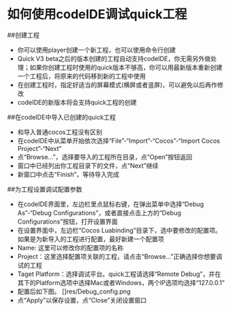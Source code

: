 如何使用codeIDE调试quick工程
===

##创建工程
- 你可以使用player创建一个新工程，也可以使用命令行创建
- Quick V3 beta之后的版本创建的工程自动支持codeIDE，你无需另外做处理；如果你创建工程时使用的quick版本不够高，你可以用最新版本重新创建一个工程后，将原来的代码移到新的工程中使用
- 在创建工程时，指定好适当的屏幕模式(横屏或者竖屏)，可以避免以后再作修改
- codeIDE的新版本将会支持quick工程的创建

##在codeIDE中导入已创建的quick工程
- 和导入普通cocos工程没有区别
- 在codeIDE中从菜单开始依次选择“File”-“Import”-“Cocos”-“Import Cocos Project”-“Next”
- 点“Browse...”，选择要导入的工程所在目录，点“Open”按钮返回
- 窗口中已经列出你工程目录下的文件，点“Next”继续
- 新窗口中点击“Finish”，等待导入完成

##为工程设置调试配置参数
- 在codeIDE界面里，左边栏里点鼠标右键，在弹出菜单中选择“Debug As”-“Debug Configurations”，或者直接点击上方的“Debug Configurations”按钮，打开设置界面
- 在设置界面中，左边栏“Cocos Luabinding”目录下，选中要修改的配置项。如果是为新导入的工程进行配置，最好新建一个配置项
- Name: 这里可以修改你的配置项的名称
- Project：这里选择配置项关联的工程，请点击“Browse...”正确选择你想要调试的工程
- Taget Platform：选择调试平台。quick工程请选择“Remote Debug”，并在其下的Platform选项中选择Mac或者Windows，两个IP选项均选择“127.0.0.1”
- 配置后如下图。
[]res/Debug_config.png
- 点“Apply”以保存设置，点“Close”关闭设置窗口